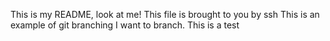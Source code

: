 This is my README, look at me! This file is  brought to you by ssh
This is an example of git branching
I want to branch.
This  is a test